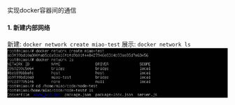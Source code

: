 实现docker容器间的通信
#### 1. 新建内部网络
新建: `docker network create miao-test`
展示: `docker network ls`
![docker network](../assets/Docker/network.png)
